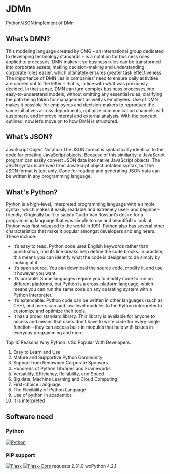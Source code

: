 # JDMn
Python/JSON implement of DMn

## What’s DMN?
This modeling language created by OMG – an international group dedicated to developing technology standards – is a notation for business rules applied to processes.
DMN makes it so business rules can be transformed into corporate assets, making decision-making and understanding corporate rules easier, which ultimately ensures greater task effectiveness.
The importance of DMN lies in companies’ need to ensure daily activities are carried out to the letter – that is, in line with what was previously decided.
In that sense, DMN can turn complex business processes into easy-to-understand models, without omitting any essential rules, clarifying the path being taken for management as well as employees.
Use of DMN makes it possible for employees and decision-makers to reproduce the same initiatives across departments, optimize communication channels with customers, and improve internal and external analysis.
With the concept outlined, now let’s move on to how DMN is structured.

## What’s JSON?
JavaScript Object Notation
The JSON format is syntactically identical to the code for creating JavaScript objects.
Because of this similarity, a JavaScript program can easily convert JSON data into native JavaScript objects.
The JSON syntax is derived from JavaScript object notation syntax, but the JSON format is text only. Code for reading and generating JSON data can be written in any programming language.

## What's Python?

Python is a high-level, interpreted programming language with a simple syntax, which makes it easily readable and extremely user- and beginner-friendly. Originally built to satisfy Guido Van Rossum’s desire for a programming language that was simple to use and beautiful to look at, Python was first released to the world in 1991.
Python also has several other characteristics that make it popular amongst developers and engineers. These include:
- It’s easy to read. Python code uses English keywords rather than punctuation, and its line breaks help define the code blocks. In practice, this means you can identify what the code is designed to do simply by looking at it.
- It’s open source. You can download the source code, modify it, and use it however you want.
- It’s portable. Some languages require you to modify code to run on different platforms, but Python is a cross-platform language, which means you can run the same code on any operating system with a Python interpreter.
- It’s extendable. Python code can be written in other languages (such as C++), and users can add low-level modules to the Python interpreter to customize and optimize their tools.
- It has a broad standard library. This library is available for anyone to access and means that users don’t have to write code for every single function—they can access built-in modules that help with issues in everyday programming and more.

Top 10 Reasons Why Python is So Popular With Developers.

1. Easy to Learn and Use
1. Mature and Supportive Python Community
1. Support from Renowned Corporate Sponsors
1. Hundreds of Python Libraries and Frameworks
1. Versatility, Efficiency, Reliability, and Speed
1. Big data, Machine Learning and Cloud Computing
1. First-choice Language
1. The Flexibility of Python Language
1. Use of python in academics
1. It is interpreted

## Software need

### Python

[![Python](https://img.shields.io/badge/python-3.12.0-brightgreen.svg)](https://python.org)

### PIP support

[![Flask](https://img.shields.io/badge/Flask-3.0.0-brightgreen.svg)](https://flask.palletsprojects.com)
[![Flask-Cors](https://img.shields.io/badge/Flask_Cors-4.0.0-brightgreen.svg)](https://flask.palletsprojects.com)
requests           2.31.0
wxPython           4.2.1
